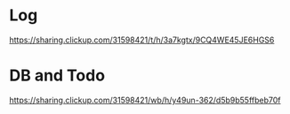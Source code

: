 # Log
https://sharing.clickup.com/31598421/t/h/3a7kgtx/9CQ4WE45JE6HGS6

# DB and Todo
https://sharing.clickup.com/31598421/wb/h/y49un-362/d5b9b55ffbeb70f
